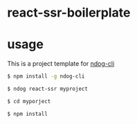 # react-ssr-boilerplate

# usage

This is a project template for [ndog-cli](https://github.com/tangl2014/ndog-cli.git)

```bash
$ npm install -g ndog-cli

$ ndog react-ssr myproject

$ cd myporject

$ npm install
```